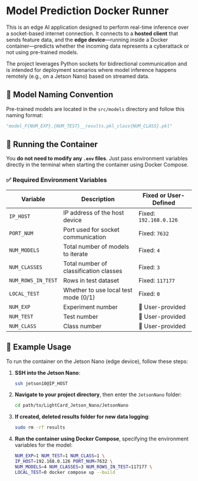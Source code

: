 # Model Prediction Docker Runner

This is an edge AI application designed to perform real-time inference over a socket-based internet connection. It connects to a **hosted client** that sends feature data, and the **edge device**—running inside a Docker container—predicts whether the incoming data represents a cyberattack or not using pre-trained models.

The project leverages Python sockets for bidirectional communication and is intended for deployment scenarios where model inference happens remotely (e.g., on a Jetson Nano) based on streamed data.

## 📁 Model Naming Convention

Pre-trained models are located in the `src/models` directory and follow this naming format:

```python
"model_F{NUM_EXP}.{NUM_TEST}__results.pkl_class{NUM_CLASS}.pkl"
```


## 🚀 Running the Container

You **do not need to modify any `.env` files**. Just pass environment variables directly in the terminal when starting the container using Docker Compose.

### ✅ Required Environment Variables

| Variable         | Description                           | Fixed or User-Defined |
|------------------|---------------------------------------|------------------------|
| `IP_HOST`        | IP address of the host device         | Fixed: `192.168.0.126` |
| `PORT_NUM`       | Port used for socket communication    | Fixed: `7632`          |
| `NUM_MODELS`     | Total number of models to iterate     | Fixed: `4`             |
| `NUM_CLASSES`    | Total number of classification classes| Fixed: `3`             |
| `NUM_ROWS_IN_TEST` | Rows in test dataset                | Fixed: `117177`        |
| `LOCAL_TEST`     | Whether to use local test mode (0/1)  | Fixed: `0`             |
| `NUM_EXP`        | Experiment number                     | 🔁 User-provided       |
| `NUM_TEST`       | Test number                           | 🔁 User-provided       |
| `NUM_CLASS`      | Class number                          | 🔁 User-provided       |

## 🔧 Example Usage

To run the container on the Jetson Nano (edge device), follow these steps:

1. **SSH into the Jetson Nano**:
    ```bash
    ssh jetson10@IP_HOST
    ```

2. **Navigate to your project directory**, then enter the `JetsonNano` folder:
    ```bash
    cd path/to/LightCard_Jetson_Nano/JetsonNano
    ```

3. **If created, deleted results folder for new data logging**: 
     ```bash
    sudo rm -rf results
    ```

3. **Run the container using Docker Compose**, specifying the environment variables for the model:
    ```bash
    NUM_EXP=1 NUM_TEST=1 NUM_CLASS=1 \
    IP_HOST=192.168.0.126 PORT_NUM=7632 \
    NUM_MODELS=4 NUM_CLASSES=3 NUM_ROWS_IN_TEST=117177 \
    LOCAL_TEST=0 docker compose up --build
    ```
